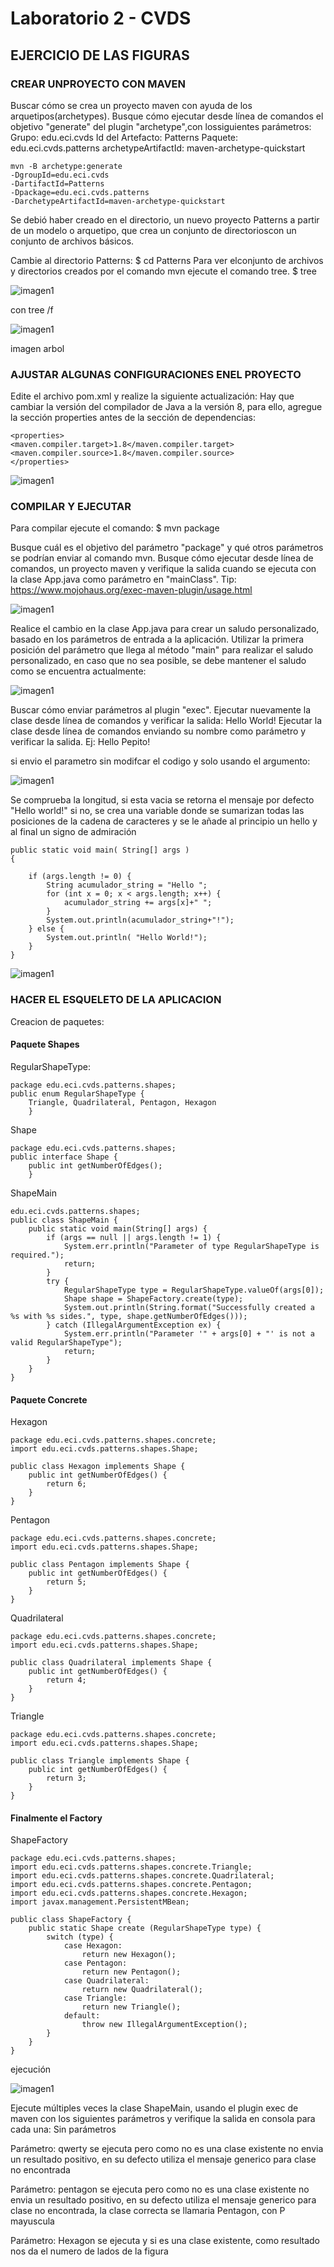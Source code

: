 # Laboratorio 2 - CVDS

##  EJERCICIO DE LAS FIGURAS
### CREAR UNPROYECTO CON MAVEN
Buscar cómo se crea un proyecto maven con ayuda de los arquetipos(archetypes).
Busque cómo ejecutar desde línea de comandos el objetivo "generate" del plugin "archetype",con lossiguientes
parámetros: Grupo: edu.eci.cvds
Id del Artefacto: Patterns
Paquete: edu.eci.cvds.patterns
archetypeArtifactId: maven-archetype-quickstart

    mvn -B archetype:generate 
    -DgroupId=edu.eci.cvds 
    -DartifactId=Patterns 
    -Dpackage=edu.eci.cvds.patterns 
    -DarchetypeArtifactId=maven-archetype-quickstart

Se debió haber creado en el directorio, un nuevo proyecto Patterns a partir de un modelo o arquetipo, que crea un conjunto de directorioscon un conjunto
de archivos básicos.

Cambie al directorio Patterns:
$ cd Patterns
Para ver elconjunto de archivos y directorios creados por el comando mvn ejecute el comando tree.
$ tree

![imagen1](https://github.com/AlejandroLHuertass/CVDS-LAB2/blob/d88fd0495a98ed788573df226557ba82df743037/img/imagen%20(1).png)

con tree /f

![imagen1](https://github.com/AlejandroLHuertass/CVDS-LAB2/blob/d88fd0495a98ed788573df226557ba82df743037/img/imagen%20(2).png)

imagen arbol 

### AJUSTAR ALGUNAS CONFIGURACIONES ENEL PROYECTO
Edite el archivo pom.xml y realize la siguiente actualización:
Hay que cambiar la versión del compilador de Java a la versión 8, para ello, agregue la sección properties antes de la sección de dependencias: 

    <properties>
    <maven.compiler.target>1.8</maven.compiler.target>
    <maven.compiler.source>1.8</maven.compiler.source>
    </properties>

![imagen1](https://github.com/AlejandroLHuertass/CVDS-LAB2/blob/d88fd0495a98ed788573df226557ba82df743037/img/imagen%20(3).png)

### COMPILAR Y EJECUTAR

Para compilar ejecute el comando:
$ mvn package

Busque cuál es el objetivo del parámetro "package" y qué otros parámetros se podrían enviar al comando mvn.
Busque cómo ejecutar desde línea de comandos, un proyecto maven y verifique la salida cuando se ejecuta con la clase App.java como parámetro en "mainClass". Tip: https://www.mojohaus.org/exec-maven-plugin/usage.html

![imagen1](https://github.com/AlejandroLHuertass/CVDS-LAB2/blob/d88fd0495a98ed788573df226557ba82df743037/img/imagen%20(4).png)

Realice el cambio en la clase App.java para crear un saludo personalizado, basado en los parámetros de entrada a la aplicación. Utilizar la primera posición del parámetro que llega al método "main" para realizar el saludo personalizado, en caso que no sea posible, se debe mantener el saludo como se
encuentra actualmente:

![imagen1](https://github.com/AlejandroLHuertass/CVDS-LAB2/blob/d88fd0495a98ed788573df226557ba82df743037/img/imagen%20(5).png)

Buscar cómo enviar parámetros al plugin "exec".
Ejecutar nuevamente la clase desde línea de comandos y verificar la salida: Hello World!
Ejecutar la clase desde línea de comandos enviando su nombre como parámetro y verificar la salida. Ej: Hello Pepito!



si envio el parametro sin modifcar el codigo y solo usando el argumento:

![imagen1](https://github.com/AlejandroLHuertass/CVDS-LAB2/blob/d88fd0495a98ed788573df226557ba82df743037/img/imagen%20(6).png)


Se comprueba la longitud, si esta vacia se retorna el mensaje por defecto "Hello world!" si no, se crea una variable donde se sumarizan todas las posiciones de la cadena de caracteres y se le añade al principio un hello y al final un signo de admiración 

    public static void main( String[] args )
    {
        
        if (args.length != 0) {
            String acumulador_string = "Hello ";
            for (int x = 0; x < args.length; x++) {
                acumulador_string += args[x]+" ";
            }
            System.out.println(acumulador_string+"!");
        } else {
            System.out.println( "Hello World!");
        }
    }

![imagen1](https://github.com/AlejandroLHuertass/CVDS-LAB2/blob/d88fd0495a98ed788573df226557ba82df743037/img/imagen%20(7).png)
 
### HACER EL ESQUELETO DE LA APLICACION

Creacion de paquetes:

#### Paquete Shapes

RegularShapeType:

    package edu.eci.cvds.patterns.shapes;
    public enum RegularShapeType {
	    Triangle, Quadrilateral, Pentagon, Hexagon
	    }
Shape

    package edu.eci.cvds.patterns.shapes;
    public interface Shape {
	    public int getNumberOfEdges();
	    }

ShapeMain

    edu.eci.cvds.patterns.shapes;
    public class ShapeMain {
        public static void main(String[] args) {
            if (args == null || args.length != 1) {
                System.err.println("Parameter of type RegularShapeType is required.");
                return;
            }
            try {
                RegularShapeType type = RegularShapeType.valueOf(args[0]);
                Shape shape = ShapeFactory.create(type);
                System.out.println(String.format("Successfully created a %s with %s sides.", type, shape.getNumberOfEdges()));
            } catch (IllegalArgumentException ex) {
                System.err.println("Parameter '" + args[0] + "' is not a valid RegularShapeType"); 
                return;
            }
        }
    }

#### Paquete Concrete

Hexagon

    package edu.eci.cvds.patterns.shapes.concrete;
    import edu.eci.cvds.patterns.shapes.Shape;
    
    public class Hexagon implements Shape {
        public int getNumberOfEdges() {
            return 6;
        }
    }

Pentagon

    package edu.eci.cvds.patterns.shapes.concrete;
    import edu.eci.cvds.patterns.shapes.Shape;
    
    public class Pentagon implements Shape {
        public int getNumberOfEdges() {
            return 5;
        }
    }

Quadrilateral

    package edu.eci.cvds.patterns.shapes.concrete;
    import edu.eci.cvds.patterns.shapes.Shape;
    
    public class Quadrilateral implements Shape {
        public int getNumberOfEdges() {
            return 4;
        }
    }

Triangle

    package edu.eci.cvds.patterns.shapes.concrete;
    import edu.eci.cvds.patterns.shapes.Shape;
    
    public class Triangle implements Shape {
        public int getNumberOfEdges() {
            return 3;
        }
    }

#### Finalmente el Factory 

ShapeFactory

    package edu.eci.cvds.patterns.shapes;
    import edu.eci.cvds.patterns.shapes.concrete.Triangle;
    import edu.eci.cvds.patterns.shapes.concrete.Quadrilateral;
    import edu.eci.cvds.patterns.shapes.concrete.Pentagon;
    import edu.eci.cvds.patterns.shapes.concrete.Hexagon;
    import javax.management.PersistentMBean;
    
    public class ShapeFactory {
        public static Shape create (RegularShapeType type) {
            switch (type) {
                case Hexagon:
                    return new Hexagon();
                case Pentagon:
                    return new Pentagon();
                case Quadrilateral:
                    return new Quadrilateral();
                case Triangle:
                    return new Triangle();
                default:
                    throw new IllegalArgumentException();
            }
        }
    }

ejecución 

![imagen1](https://github.com/AlejandroLHuertass/CVDS-LAB2/blob/d88fd0495a98ed788573df226557ba82df743037/img/imagen%20(8).png)

Ejecute múltiples veces la clase ShapeMain, usando el plugin exec de maven con los siguientes parámetros y verifique la salida en consola para cada una:
Sin parámetros

Parámetro: qwerty  se ejecuta pero como no es una clase existente no envia un resultado positivo, en su defecto utiliza el mensaje generico para clase no encontrada

Parámetro: pentagon se ejecuta pero como no es una clase existente no envia un resultado positivo, en su defecto utiliza el mensaje generico para clase no encontrada, la clase correcta se llamaria Pentagon, con P mayuscula

Parámetro: Hexagon se ejecuta y si es una clase existente, como resultado nos da el numero de lados de la figura
